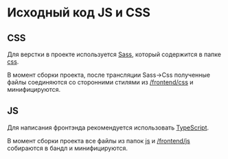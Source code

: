 # Исходный код JS и CSS
## CSS
Для верстки в проекте используется [Sass](http://sass-scss.ru/), который 
содержится в папке [css](css).

В момент сборки проекта, после трансляции 
Sass→Css полученные файлы соединяются со сторонними стилями из 
[/frontend/css](/frontend/css) и минифицируются.
## JS
Для написания фронтэнда рекомендуется использовать 
[TypeScript](https://www.typescriptlang.org/).

В момент сборки проекта все файлы из папок [js](js) и 
[/frontend/js](/frontend/js) собираются в бандл и минифицируются.
